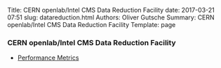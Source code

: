 Title: CERN openlab/Intel CMS Data Reduction Facility 
date: 2017-03-21 07:51
slug: datareduction.html
Authors: Oliver Gutsche
Summary: CERN openlab/Intel CMS Data Reduction Facility 
Template: page

### CERN openlab/Intel CMS Data Reduction Facility

* [Performance Metrics](/pages/metrics.html)
